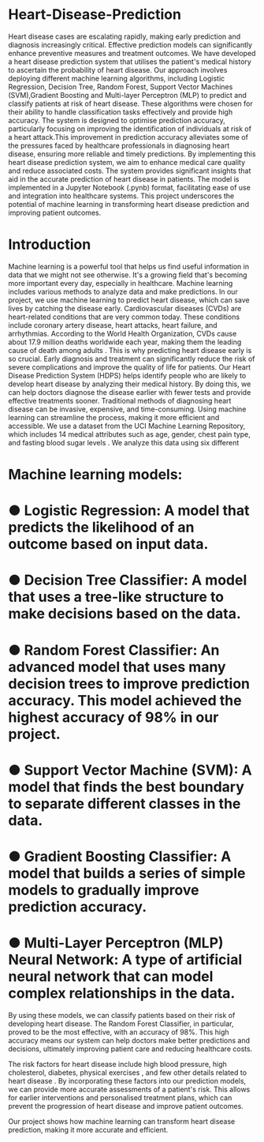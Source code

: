 # Heart-Disease-Prediction
Heart disease cases are escalating rapidly, making early prediction and diagnosis increasingly critical. Effective prediction models can significantly enhance preventive measures and treatment outcomes. We have developed a heart disease prediction system that utilises the patient's medical history to ascertain the probability of heart  disease.
Our approach involves deploying different machine learning algorithms, including Logistic Regression, Decision Tree, Random Forest, Support Vector Machines (SVM),Gradient Boosting and Multi-layer Perceptron (MLP) to predict and classify patients at risk of heart disease. These algorithms were chosen for their ability to handle classification tasks effectively and provide high accuracy. The system is designed to optimise prediction accuracy, particularly focusing on improving the identification of individuals at risk of a heart attack.This improvement in prediction accuracy alleviates some of the pressures faced by healthcare professionals in diagnosing heart disease, ensuring more reliable and timely predictions.
By implementing this heart disease prediction system, we aim to enhance medical care quality and reduce associated costs. The system provides significant insights that aid in the accurate prediction of heart disease in patients. The model is implemented in a Jupyter Notebook (.pynb) format, facilitating ease of use and integration into healthcare systems. This project underscores the potential of machine learning in transforming heart disease prediction and improving patient outcomes.

# Introduction
Machine learning is a powerful tool that helps us find useful information in data that we might not see otherwise. It's a growing field that's becoming more important every day, especially in healthcare. Machine learning includes various methods to analyze data and make predictions. In our project, we use machine learning to predict heart disease, which can save lives by catching the disease early. Cardiovascular diseases (CVDs) are heart-related conditions that are very common today. These conditions include coronary artery disease, heart attacks, heart failure, and arrhythmias. According to the World Health Organization, CVDs cause about 17.9 million deaths worldwide each year, making them the leading cause of death among adults . This is why predicting heart disease early is so crucial. Early diagnosis and treatment can significantly reduce the risk of severe complications and improve the quality of life for patients. Our Heart Disease Prediction System (HDPS) helps identify people who are likely to develop heart
disease by analyzing their medical history. By doing this, we can help doctors diagnose the disease earlier with fewer tests and provide effective treatments sooner. Traditional methods of diagnosing heart disease can be invasive, expensive, and time-consuming. Using machine learning can streamline the process, making it more efficient and accessible. We use a dataset from the UCI Machine Learning Repository, which includes 14 medical attributes such as age, gender, chest pain type, and fasting blood sugar levels . We analyze this data using six different

# Machine learning models:
# ● Logistic Regression: A model that predicts the likelihood of an outcome based on input data.
# ● Decision Tree Classifier: A model that uses a tree-like structure to make decisions based on the data.
# ● Random Forest Classifier: An advanced model that uses many decision trees to improve prediction accuracy. This model achieved the highest accuracy of 98% in our project.
# ● Support Vector Machine (SVM): A model that finds the best boundary to separate different classes in the data.
# ● Gradient Boosting Classifier: A model that builds a series of simple models to gradually improve prediction accuracy.
# ● Multi-Layer Perceptron (MLP) Neural Network: A type of artificial neural network that can model complex relationships in the data.

By using these models, we can classify patients based on their risk of developing heart disease. The Random Forest Classifier, in particular, proved to be the most effective, with an accuracy of 98%. This high accuracy means our system can help doctors make better predictions and decisions, ultimately improving patient care and reducing healthcare costs.

The risk factors for heart disease include high blood pressure, high cholesterol, diabetes, physical exercises , and few other details related to heart disease . By incorporating these factors into our prediction models, we can provide more accurate assessments of a patient's risk. This allows for earlier interventions and personalised treatment plans, which can prevent the progression of heart disease and improve patient outcomes.

Our project shows how machine learning can transform heart disease prediction, making it more accurate and efficient.

